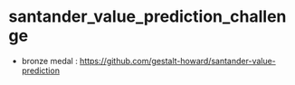 # santander_value_prediction_challenge

- bronze medal : https://github.com/gestalt-howard/santander-value-prediction
